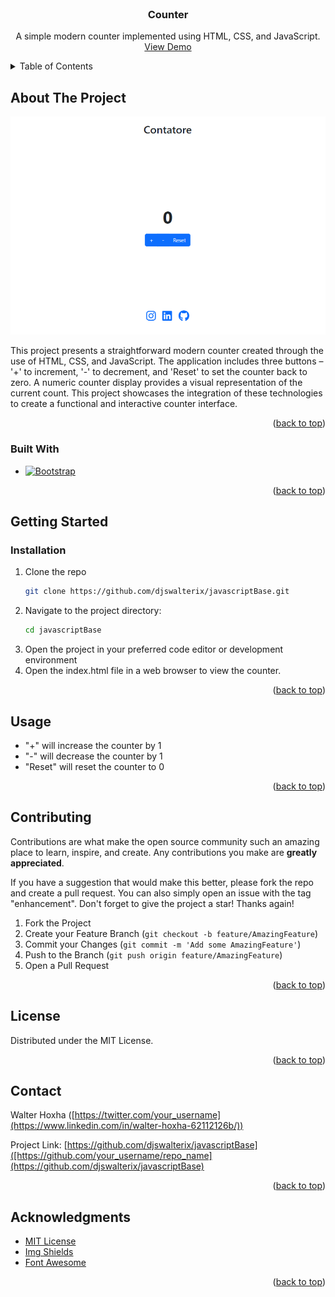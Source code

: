 



<!-- PROJECT SHIELDS -->
<!--
[![MIT License][license-shield]]
[![LinkedIn][linkedin-shield]][[linkedin-url](https://www.linkedin.com/in/walter-hoxha-62112126b/)]



<!-- PROJECT LOGO -->
<br />
<div align="center">

  <h3 align="center">Counter</h3>

  <p align="center">
    A simple modern counter implemented using HTML, CSS, and JavaScript.
    <br />
    <a href="https://flourishing-strudel-0df55f.netlify.app/">View Demo</a>
  </p>
</div>



<!-- TABLE OF CONTENTS -->
<details>
  <summary>Table of Contents</summary>
  <ol>
    <li>
      <a href="#about-the-project">About The Project</a>
      <ul>
        <li><a href="#built-with">Built With</a></li>
      </ul>
    </li>
    <li>
      <a href="#getting-started">Getting Started</a>
      <ul>
        <li><a href="#installation">Installation</a></li>
      </ul>
    </li>
    <li><a href="#usage">Usage</a></li>
    <li><a href="#contributing">Contributing</a></li>
    <li><a href="#license">License</a></li>
    <li><a href="#contact">Contact</a></li>
    <li><a href="#acknowledgments">Acknowledgments</a></li>
  </ol>
</details>



<!-- ABOUT THE PROJECT -->
## About The Project

[![Counter Screenshot][product-screenshot]](/assets/img/screenshot.png)

This project presents a straightforward modern counter created through the use of HTML, CSS, and JavaScript. The application includes three buttons – '+' to increment, '-' to decrement, and 'Reset' to set the counter back to zero. A numeric counter display provides a visual representation of the current count. This project showcases the integration of these technologies to create a functional and interactive counter interface.

<p align="right">(<a href="#readme-top">back to top</a>)</p>



### Built With

* [![Bootstrap][Bootstrap.com]][Bootstrap-url]

<p align="right">(<a href="#readme-top">back to top</a>)</p>



<!-- GETTING STARTED -->
## Getting Started



### Installation

1. Clone the repo
   ```sh
   git clone https://github.com/djswalterix/javascriptBase.git
   ```
2. Navigate to the project directory:
   ```sh
   cd javascriptBase
   ```
3. Open the project in your preferred code editor or development environment
4. Open the index.html file in a web browser to view the counter.
<p align="right">(<a href="#readme-top">back to top</a>)</p>



<!-- USAGE EXAMPLES -->
## Usage

* "+" will increase the counter by 1
* "-" will decrease the counter by 1
* "Reset" will reset the counter to 0

<p align="right">(<a href="#readme-top">back to top</a>)</p>






<!-- CONTRIBUTING -->
## Contributing

Contributions are what make the open source community such an amazing place to learn, inspire, and create. Any contributions you make are **greatly appreciated**.

If you have a suggestion that would make this better, please fork the repo and create a pull request. You can also simply open an issue with the tag "enhancement".
Don't forget to give the project a star! Thanks again!

1. Fork the Project
2. Create your Feature Branch (`git checkout -b feature/AmazingFeature`)
3. Commit your Changes (`git commit -m 'Add some AmazingFeature'`)
4. Push to the Branch (`git push origin feature/AmazingFeature`)
5. Open a Pull Request

<p align="right">(<a href="#readme-top">back to top</a>)</p>



<!-- LICENSE -->
## License

Distributed under the MIT License. 

<p align="right">(<a href="#readme-top">back to top</a>)</p>



<!-- CONTACT -->
## Contact

Walter Hoxha ([https://twitter.com/your_username](https://www.linkedin.com/in/walter-hoxha-62112126b/))

Project Link: [https://github.com/djswalterix/javascriptBase]([https://github.com/your_username/repo_name](https://github.com/djswalterix/javascriptBase)

<p align="right">(<a href="#readme-top">back to top</a>)</p>



<!-- ACKNOWLEDGMENTS -->
## Acknowledgments


* [MIT License](https://choosealicense.com/licenses/mit/)
* [Img Shields](https://shields.io)
* [Font Awesome](https://fontawesome.com)

<p align="right">(<a href="#readme-top">back to top</a>)</p>



<!-- MARKDOWN LINKS & IMAGES -->
<!-- https://www.markdownguide.org/basic-syntax/#reference-style-links -->
[license-url]: https://choosealicense.com/licenses/mit/#
[linkedin-shield]: https://img.shields.io/badge/-LinkedIn-black.svg?style=for-the-badge&logo=linkedin&colorB=555
[linkedin-url]: [https://linkedin.com/in/othneildrew](https://www.linkedin.com/in/walter-hoxha-62112126b/)
[product-screenshot]: /assets/img/screenshot.png
[Bootstrap.com]: https://img.shields.io/badge/Bootstrap-563D7C?style=for-the-badge&logo=bootstrap&logoColor=white
[Bootstrap-url]: https://getbootstrap.com
